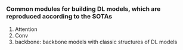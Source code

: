 ### Common modules for building DL models, which are reproduced according to the SOTAs

1. Attention
2. Conv
3. backbone: backbone models with classic structures of DL models
